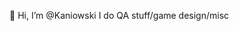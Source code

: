 👋 Hi, I’m @Kaniowski
I do QA stuff/game design/misc

<!---
Kaniowski/Kaniowski is a ✨ special ✨ repository because its `README.md` (this file) appears on your GitHub profile.
You can click the Preview link to take a look at your changes.
--->
